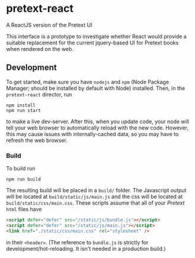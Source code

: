 # pretext-react

A ReactJS version of the Pretext UI

This interface is a prototype to investigate whether React would provide a suitable
replacement for the current jquery-based UI for Pretext books when rendered on the web.

## Development

To get started, make sure you have `nodejs` and `npm` (Node Package Manager; should
be installed by default with Node) installed. Then, in the `pretext-react` director, run

```
npm install
npm run start
```

to make a live dev-server. After this, when you update code, your node will tell your
web browser to automatically reload with the new code. However, this may cause issues with
internally-cached data, so you may have to refresh the web browser.

### Build

To build run

```
npm run build
```

The resulting build will be placed in a `build/` folder. The Javascript output will be located
at `build/static/js/main.js` and the css will be located at `build/static/css/main.css`. These
scripts assume that all of your _Pretext_ `html` files have

```html
<script defer="defer" src="/static/js/bundle.js"></script>
<script defer="defer" src="/static/js/main.js"></script>
<link href="./static/css/main.css" rel="stylesheet" />
```

in their `<header>`. (The reference to `bundle.js` is strictly for development/hot-reloading. It
isn't needed in a production build.)
